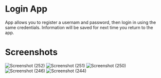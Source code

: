 <h1>Login App</h1>

App allows you to register a usernam and password, then login in using the same credentials. Information will be saved for next time you return to the app.

<h1>Screenshots</h1>

![Screenshot (252)](https://github.com/albertoalvaradojr/CPlusPlus_Projects/assets/65637580/ff1b21f5-a838-4f1b-a8fe-1053df5a3953)
![Screenshot (251)](https://github.com/albertoalvaradojr/CPlusPlus_Projects/assets/65637580/691b0b44-2c08-4e75-8918-609791cb9959)
![Screenshot (250)](https://github.com/albertoalvaradojr/CPlusPlus_Projects/assets/65637580/07e837e2-b9fd-409d-a067-ad4abefa6470)
![Screenshot (246)](https://github.com/albertoalvaradojr/CPlusPlus_Projects/assets/65637580/4a4cc9c2-df32-4bd8-a60c-06913726039b)
![Screenshot (244)](https://github.com/albertoalvaradojr/CPlusPlus_Projects/assets/65637580/60cce30d-5649-4fc9-afd8-9d2560c3b94a)
